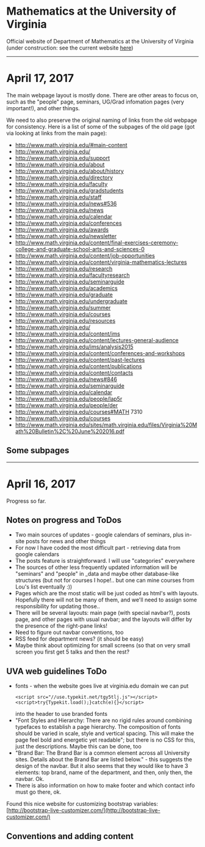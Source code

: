 # Mathematics at the University of Virginia

Official website of Department of Mathematics at the University of Virginia (under construction: see the current website [here](http://www.math.virginia.edu/))

---

# April 17, 2017

The main webpage layout is mostly done. There are other areas to focus on,
such as the "people" page, seminars, UG/Grad infomation pages (very important!),
and other things.

We need to also preserve the original naming of links from the old webpage
for consistency.
Here is a list of some of the subpages of the old page
(got via looking at links from the main page):

-  http://www.math.virginia.edu/#main-content
-  http://www.math.virginia.edu/
-  http://www.math.virginia.edu/support
-  http://www.math.virginia.edu/about
-  http://www.math.virginia.edu/about/history
-  http://www.math.virginia.edu/directory
-  http://www.math.virginia.edu/faculty
-  http://www.math.virginia.edu/gradstudents
-  http://www.math.virginia.edu/staff
-  http://www.math.virginia.edu/news#536
-  http://www.math.virginia.edu/news
-  http://www.math.virginia.edu/calendar
-  http://www.math.virginia.edu/conferences
-  http://www.math.virginia.edu/awards
-  http://www.math.virginia.edu/newsletter
-  http://www.math.virginia.edu/content/final-exercises-ceremony-college-and-graduate-school-arts-and-sciences-0
-  http://www.math.virginia.edu/content/job-opportunities
-  http://www.math.virginia.edu/content/virginia-mathematics-lectures
-  http://www.math.virginia.edu/research
-  http://www.math.virginia.edu/facultyresearch
-  http://www.math.virginia.edu/seminarguide
-  http://www.math.virginia.edu/academics
-  http://www.math.virginia.edu/graduate
-  http://www.math.virginia.edu/undergraduate
-  http://www.math.virginia.edu/summer
-  http://www.math.virginia.edu/courses
-  http://www.math.virginia.edu/resources
-  http://www.math.virginia.edu/
-  http://www.math.virginia.edu/content/ims
-  http://www.math.virginia.edu/content/lectures-general-audience
-  http://www.math.virginia.edu/ims/analysis2015
-  http://www.math.virginia.edu/content/conferences-and-workshops
-  http://www.math.virginia.edu/content/past-lectures
-  http://www.math.virginia.edu/content/publications
-  http://www.math.virginia.edu/content/contacts
-  http://www.math.virginia.edu/news#846
-  http://www.math.virginia.edu/seminarguide
-  http://www.math.virginia.edu/calendar
-  http://www.math.virginia.edu/people/lap5r
-  http://www.math.virginia.edu/people/der
-  http://www.math.virginia.edu/courses#MATH 7310
-  http://www.math.virginia.edu/courses
-  http://www.math.virginia.edu/sites/math.virginia.edu/files/Virginia%20Math%20Bulletin%2C%20June%202016.pdf

## Some subpages

---

# April 16, 2017

Progress so far.

## Notes on progress and ToDos

- Two main sources of updates - google calendars of seminars, plus in-site posts for news and other things
- For now I have coded the most difficult part - retrieving data from google calendars
- The posts feature is straightforward. I will use "categories" everywhere
- The sources of other less frequently updated information will be "seminars" and "people" in \_data and maybe other database-like structures (but not for courses I hope!.. but one can mine courses from Lou's list eventually :))
- Pages which are the most static will be just coded as html's with layouts. Hopefully there will not be many of them, and we'll need to assign some responsibility for updating those..
- There will be several layouts: main page (with special navbar?), posts page, and other pages with usual navbar; and the layouts will differ by the presence of the right-pane links!
- Need to figure out navbar conventions, too
- RSS feed for department news? (it should be easy)
- Maybe think about optimizing for small screens (so that on very small screen you first get 5 talks and then the rest?

## UVA web guidelines ToDo

- fonts - when the website goes live at virginia.edu domain we can put
  ```
  <script src="//use.typekit.net/tgy5tlj.js"></script>
  <script>try{Typekit.load();}catch(e){}</script>
  ```
  into the header to use branded fonts
- "Font Styles and Hierarchy: There are no rigid rules around combining typefaces to establish a page hierarchy. The composition of fonts should be varied in scale, style and vertical spacing. This will make the page feel bold and energetic yet readable"; but there is no CSS for this, just the descriptions. Maybe this can be done, too
- "Brand Bar: The Brand Bar is a common element across all University sites. Details about the Brand Bar are
listed below." - this suggests the design of the navbar. But it also seems that they would like to have 3 elements: top brand, name of the department, and then, only then, the navbar. Ok.
- There is also information on how to make footer and which contact info must go there, ok.

Found this nice website for customizing bootstrap variables: [http://bootstrap-live-customizer.com/](http://bootstrap-live-customizer.com/)

## Conventions and adding content
